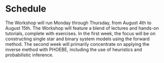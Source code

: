 # Schedule

The Workshop will run Monday through Thursday, from August 4th to August 15th. The Workshop will feature a blend of lectures and hands-on tutorials, complete with exercises. In the first week, the focus will be on constructing single star and binary system models using the forward method. The second week will primarily concentrate on applying the inverse method with PHOEBE, including the use of heuristics and probabilistic inference.
